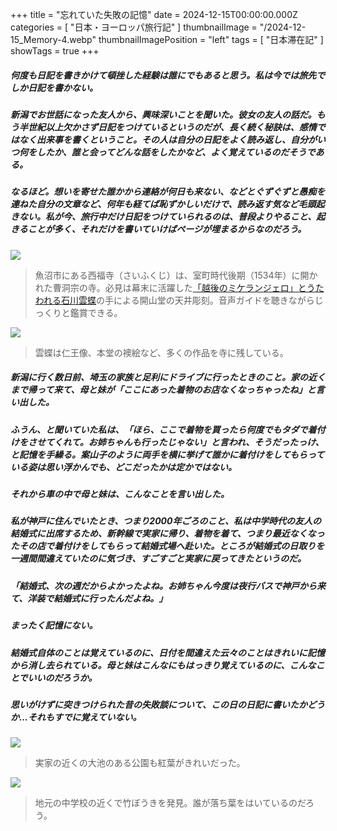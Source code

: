 +++
title = "忘れていた失敗の記憶"
date = 2024-12-15T00:00:00.000Z
categories = [ "日本・ヨーロッパ旅行記" ]
thumbnailImage = "/2024-12-15_Memory-4.webp"
thumbnailImagePosition = "left"
tags = [ "日本滞在記" ]
showTags = true
+++

##### 何度も日記を書きかけて頓挫した経験は誰にでもあると思う。私は今では旅先でしか日記を書かない。

<!--more-->

##### 新潟でお世話になった友人から、興味深いことを聞いた。彼女の友人の話だ。もう半世紀以上欠かさず日記をつけているというのだが、長く続く秘訣は、感情ではなく出来事を書くということ。その人は自分の日記をよく読み返し、自分がいつ何をしたか、誰と会ってどんな話をしたかなど、よく覚えているのだそうである。

##### なるほど。想いを寄せた誰かから連絡が何日も来ない、などとぐずぐずと愚痴を連ねた自分の文章など、何年も経てば恥ずかしいだけで、読み返す気など毛頭起きない。私が今、旅行中だけ日記をつけていられるのは、普段よりやること、起きることが多く、それだけを書いていけばページが埋まるからなのだろう。

![](/2024-12-15_Memory-1.webp)

> 魚沼市にある西福寺（さいふくじ）は、室町時代後期（1534年）に開かれた曹洞宗の寺。必見は幕末に活躍した[「越後のミケランジェロ」とうたわれる石川雲蝶](https://intojapanwaraku.com/culture/245080/)の手による開山堂の天井彫刻。音声ガイドを聴きながらじっくりと鑑賞できる。

![](/2024-12-15_Memory-2.webp)

> 雲蝶は仁王像、本堂の襖絵など、多くの作品を寺に残している。

##### 新潟に行く数日前、埼玉の家族と足利にドライブに行ったときのこと。家の近くまで帰って来て、母と妹が「ここにあった着物のお店なくなっちゃったね」と言い出した。

##### ふうん、と聞いていた私は、「ほら、ここで着物を買ったら何度でもタダで着付けをさせてくれて。お姉ちゃんも行ったじゃない」と言われ、そうだったっけ、と記憶を手繰る。案山子のように両手を横に挙げて誰かに着付けをしてもらっている姿は思い浮かんでも、どこだったかは定かではない。

##### それから車の中で母と妹は、こんなことを言い出した。

##### 私が神戸に住んでいたとき、つまり2000年ごろのこと、私は中学時代の友人の結婚式に出席するため、新幹線で実家に帰り、着物を着て、つまり最近なくなったその店で着付けをしてもらって結婚式場へ赴いた。ところが結婚式の日取りを一週間間違えていたのに気づき、すごすごと実家に戻ってきたというのだ。

##### 「結婚式、次の週だからよかったよね。お姉ちゃん今度は夜行バスで神戸から来て、洋装で結婚式に行ったんだよね。」

##### まったく記憶にない。

##### 結婚式自体のことは覚えているのに、日付を間違えた云々のことはきれいに記憶から消し去られている。母と妹はこんなにもはっきり覚えているのに、こんなことでいいのだろうか。

##### 思いがけずに突きつけられた昔の失敗談について、この日の日記に書いたかどうか...それもすでに覚えていない。

![](/2024-12-15_Memory-3.webp)

> 実家の近くの大池のある公園も紅葉がきれいだった。

![](/2024-12-15_Memory-4.webp)

> 地元の中学校の近くで竹ぼうきを発見。誰が落ち葉をはいているのだろう。
